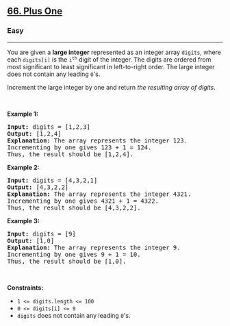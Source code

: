 <h2>
  <a href="https://leetcode.com/problems/plus-one/">66. Plus One</a>
</h2>
<h3>Easy</h3>
<hr />

<p>
  You are given a <strong>large integer</strong> represented as an integer array
  <code>digits</code>, where each <code>digits[i]</code> is the
  <code>i<sup>th</sup></code> digit of the integer. The digits are ordered from
  most significant to least significant in left-to-right order. The large
  integer does not contain any leading <code>0</code>'s.
</p>

<p>
  Increment the large integer by one and return
  <em>the resulting array of digits</em>.
</p>

<p>&nbsp;</p>
<p><strong class="example">Example 1:</strong></p>

<pre><strong>Input:</strong> digits = [1,2,3]
<strong>Output:</strong> [1,2,4]
<strong>Explanation:</strong> The array represents the integer 123.
Incrementing by one gives 123 + 1 = 124.
Thus, the result should be [1,2,4].
</pre>

<p><strong class="example">Example 2:</strong></p>

<pre><strong>Input:</strong> digits = [4,3,2,1]
<strong>Output:</strong> [4,3,2,2]
<strong>Explanation:</strong> The array represents the integer 4321.
Incrementing by one gives 4321 + 1 = 4322.
Thus, the result should be [4,3,2,2].
</pre>

<p><strong class="example">Example 3:</strong></p>

<pre><strong>Input:</strong> digits = [9]
<strong>Output:</strong> [1,0]
<strong>Explanation:</strong> The array represents the integer 9.
Incrementing by one gives 9 + 1 = 10.
Thus, the result should be [1,0].
</pre>

<p>&nbsp;</p>
<p><strong>Constraints:</strong></p>

<ul>
  <li><code>1 &lt;= digits.length &lt;= 100</code></li>
  <li><code>0 &lt;= digits[i] &lt;= 9</code></li>
  <li><code>digits</code> does not contain any leading <code>0</code>'s.</li>
</ul>
​
